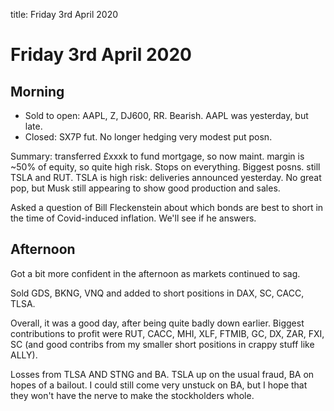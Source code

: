 title: Friday 3rd April 2020

# Friday 3rd April 2020

## Morning

* Sold to open: AAPL, Z, DJ600, RR. Bearish. AAPL was yesterday, but late.
* Closed: SX7P fut. No longer hedging very modest put posn.

Summary: transferred £xxxk to fund mortgage, so now maint. margin is ~50% of equity, so quite high risk. Stops on everything. Biggest posns. still TSLA and RUT. TSLA is high risk: deliveries announced yesterday. No great pop, but Musk still appearing to show good production and sales.

Asked a question of Bill Fleckenstein about which bonds are best to short in the time of Covid-induced inflation. We'll see if he answers.

## Afternoon

Got a bit more confident in the afternoon as markets continued to sag.

Sold GDS, BKNG, VNQ and added to short positions in DAX, SC, CACC, TLSA.

Overall, it was a good day, after being quite badly down earlier. Biggest contributions to profit were RUT, CACC, MHI, XLF, FTMIB, GC, DX, ZAR, FXI, SC \(and good contribs from my smaller short positions in crappy stuff like ALLY\).

Losses from TLSA AND STNG and BA. TSLA up on the usual fraud, BA on hopes of a bailout. I could still come very unstuck on BA, but I hope that they won't have the nerve to make the stockholders whole.

